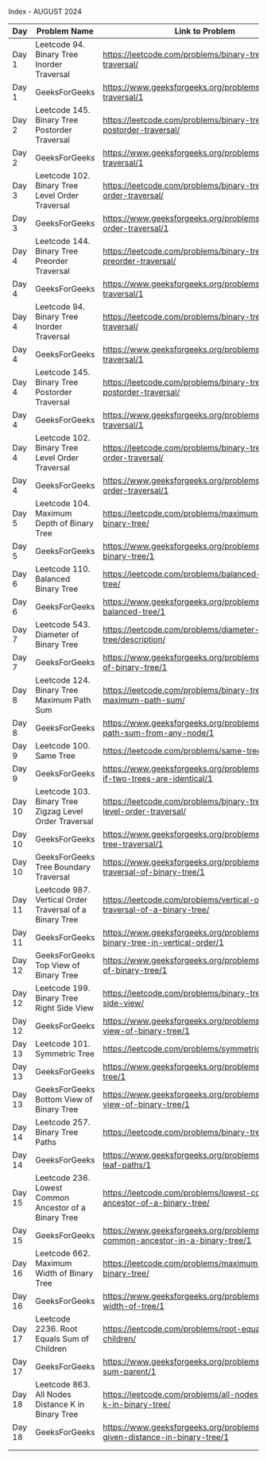 Index - AUGUST 2024

| Day    | Problem Name                                            | Link to Problem                                                                | Notes |
| ------ | ------------------------------------------------------- | ------------------------------------------------------------------------------ | ----- |
| Day 1  | Leetcode 94. Binary Tree Inorder Traversal              | https://leetcode.com/problems/binary-tree-inorder-traversal/                   | -     |
| Day 1  | GeeksForGeeks                                           | https://www.geeksforgeeks.org/problems/inorder-traversal/1                     | -     |
| Day 2  | Leetcode 145. Binary Tree Postorder Traversal           | https://leetcode.com/problems/binary-tree-postorder-traversal/                 | -     |
| Day 2  | GeeksForGeeks                                           | https://www.geeksforgeeks.org/problems/postorder-traversal/1                   | -     |
| Day 3  | Leetcode 102. Binary Tree Level Order Traversal         | https://leetcode.com/problems/binary-tree-level-order-traversal/               | -     |
| Day 3  | GeeksForGeeks                                           | https://www.geeksforgeeks.org/problems/level-order-traversal/1                 | -     |
| Day 4  | Leetcode 144. Binary Tree Preorder Traversal            | https://leetcode.com/problems/binary-tree-preorder-traversal/                  | -     |
| Day 4  | GeeksForGeeks                                           | https://www.geeksforgeeks.org/problems/preorder-traversal/1                    | -     |
| Day 4  | Leetcode 94. Binary Tree Inorder Traversal              | https://leetcode.com/problems/binary-tree-inorder-traversal/                   | -     |
| Day 4  | GeeksForGeeks                                           | https://www.geeksforgeeks.org/problems/inorder-traversal/1                     | -     |
| Day 4  | Leetcode 145. Binary Tree Postorder Traversal           | https://leetcode.com/problems/binary-tree-postorder-traversal/                 | -     |
| Day 4  | GeeksForGeeks                                           | https://www.geeksforgeeks.org/problems/postorder-traversal/1                   | -     |
| Day 4  | Leetcode 102. Binary Tree Level Order Traversal         | https://leetcode.com/problems/binary-tree-level-order-traversal/               | -     |
| Day 4  | GeeksForGeeks                                           | https://www.geeksforgeeks.org/problems/level-order-traversal/1                 | -     |
| Day 5  | Leetcode 104. Maximum Depth of Binary Tree              | https://leetcode.com/problems/maximum-depth-of-binary-tree/                    | -     |
| Day 5  | GeeksForGeeks                                           | https://www.geeksforgeeks.org/problems/height-of-binary-tree/1                 | -     |
| Day 6  | Leetcode 110. Balanced Binary Tree                      | https://leetcode.com/problems/balanced-binary-tree/                            | -     |
| Day 6  | GeeksForGeeks                                           | https://www.geeksforgeeks.org/problems/check-for-balanced-tree/1               | -     |
| Day 7  | Leetcode 543. Diameter of Binary Tree                   | https://leetcode.com/problems/diameter-of-binary-tree/description/             | -     |
| Day 7  | GeeksForGeeks                                           | https://www.geeksforgeeks.org/problems/diameter-of-binary-tree/1               | -     |
| Day 8  | Leetcode 124. Binary Tree Maximum Path Sum              | https://leetcode.com/problems/binary-tree-maximum-path-sum/                    | -     |
| Day 8  | GeeksForGeeks                                           | https://www.geeksforgeeks.org/problems/maximum-path-sum-from-any-node/1        | -     |
| Day 9  | Leetcode 100. Same Tree                                 | https://leetcode.com/problems/same-tree/                                       | -     |
| Day 9  | GeeksForGeeks                                           | https://www.geeksforgeeks.org/problems/determine-if-two-trees-are-identical/1  | -     |
| Day 10 | Leetcode 103. Binary Tree Zigzag Level Order Traversal  | https://leetcode.com/problems/binary-tree-zigzag-level-order-traversal/        | -     |
| Day 10 | GeeksForGeeks                                           | https://www.geeksforgeeks.org/problems/zigzag-tree-traversal/1                 | -     |
| Day 10 | GeeksForGeeks Tree Boundary Traversal                   | https://www.geeksforgeeks.org/problems/boundary-traversal-of-binary-tree/1     | -     |
| Day 11 | Leetcode 987. Vertical Order Traversal of a Binary Tree | https://leetcode.com/problems/vertical-order-traversal-of-a-binary-tree/       | -     |
| Day 11 | GeeksForGeeks                                           | https://www.geeksforgeeks.org/problems/print-a-binary-tree-in-vertical-order/1 | -     |
| Day 12 | GeeksForGeeks Top View of Binary Tree | https://www.geeksforgeeks.org/problems/top-view-of-binary-tree/1 | -      |
| Day 12 | Leetcode 199. Binary Tree Right Side View | https://leetcode.com/problems/binary-tree-right-side-view/ | -      |
| Day 12 | GeeksForGeeks                                                        | https://www.geeksforgeeks.org/problems/right-view-of-binary-tree/1 | -      |
| Day 13 | Leetcode 101. Symmetric Tree | https://leetcode.com/problems/symmetric-tree/ | -      |
| Day 13 | GeeksForGeeks                                                        | https://www.geeksforgeeks.org/problems/symmetric-tree/1 | -      |
| Day 13 | GeeksForGeeks Bottom View of Binary Tree | https://www.geeksforgeeks.org/problems/bottom-view-of-binary-tree/1 | -      |
| Day 14 | Leetcode 257. Binary Tree Paths | https://leetcode.com/problems/binary-tree-paths/ | -      |
| Day 14 | GeeksForGeeks                                                        | https://www.geeksforgeeks.org/problems/root-to-leaf-paths/1 | -      |
| Day 15 | Leetcode 236. Lowest Common Ancestor of a Binary Tree | https://leetcode.com/problems/lowest-common-ancestor-of-a-binary-tree/ | -      |
| Day 15 | GeeksForGeeks                                                        | https://www.geeksforgeeks.org/problems/lowest-common-ancestor-in-a-binary-tree/1 | -      |
| Day 16 | Leetcode 662. Maximum Width of Binary Tree | https://leetcode.com/problems/maximum-width-of-binary-tree/ | -      |
| Day 16 | GeeksForGeeks                                                        | https://www.geeksforgeeks.org/problems/maximum-width-of-tree/1 | -      |
| Day 17 | Leetcode 2236. Root Equals Sum of Children | https://leetcode.com/problems/root-equals-sum-of-children/ | -      |
| Day 17 | GeeksForGeeks                                                        | https://www.geeksforgeeks.org/problems/children-sum-parent/1 | -      |
| Day 18 | Leetcode 863. All Nodes Distance K in Binary Tree | https://leetcode.com/problems/all-nodes-distance-k-in-binary-tree/ | -      |
| Day 18 | GeeksForGeeks                                                        | https://www.geeksforgeeks.org/problems/nodes-at-given-distance-in-binary-tree/1 | -      |
|        |                                                         |                                                                                |       |
|        |                                                         |                                                                                |       |
